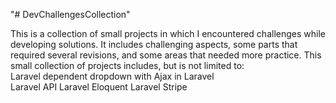 "# DevChallengesCollection"

This is a collection of small projects in which I encountered challenges while developing solutions. It includes challenging aspects, some parts that required several revisions, and some areas that needed more practice. This small collection of projects includes, but is not limited to:
<br>
Laravel dependent dropdown with Ajax in Laravel
<br>
Laravel API
Laravel Eloquent
Laravel Stripe
